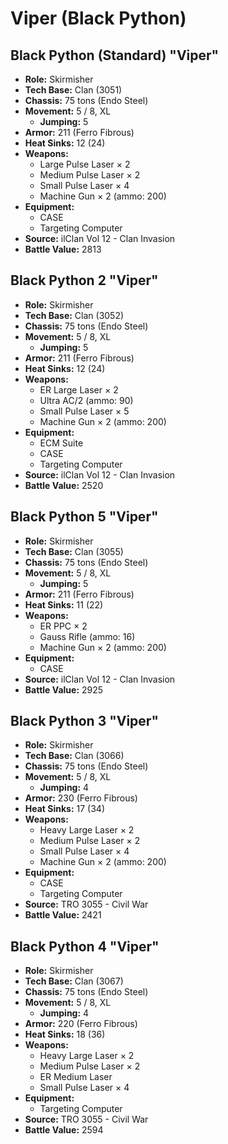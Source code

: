 # Viper (Black Python)
## Black Python (Standard) "Viper"
- **Role:** Skirmisher
- **Tech Base:** Clan (3051)
- **Chassis:** 75 tons (Endo Steel)
- **Movement:** 5 / 8, XL
  - **Jumping:** 5
- **Armor:** 211 (Ferro Fibrous)
- **Heat Sinks:** 12 (24)
- **Weapons:**
  - Large Pulse Laser × 2
  - Medium Pulse Laser × 2
  - Small Pulse Laser × 4
  - Machine Gun × 2 (ammo: 200)
- **Equipment:**
  - CASE
  - Targeting Computer
- **Source:** ilClan Vol 12 - Clan Invasion
- **Battle Value:** 2813

## Black Python 2 "Viper"
- **Role:** Skirmisher
- **Tech Base:** Clan (3052)
- **Chassis:** 75 tons (Endo Steel)
- **Movement:** 5 / 8, XL
  - **Jumping:** 5
- **Armor:** 211 (Ferro Fibrous)
- **Heat Sinks:** 12 (24)
- **Weapons:**
  - ER Large Laser × 2
  - Ultra AC/2 (ammo: 90)
  - Small Pulse Laser × 5
  - Machine Gun × 2 (ammo: 200)
- **Equipment:**
  - ECM Suite
  - CASE
  - Targeting Computer
- **Source:** ilClan Vol 12 - Clan Invasion
- **Battle Value:** 2520

## Black Python 5 "Viper"
- **Role:** Skirmisher
- **Tech Base:** Clan (3055)
- **Chassis:** 75 tons (Endo Steel)
- **Movement:** 5 / 8, XL
  - **Jumping:** 5
- **Armor:** 211 (Ferro Fibrous)
- **Heat Sinks:** 11 (22)
- **Weapons:**
  - ER PPC × 2
  - Gauss Rifle (ammo: 16)
  - Machine Gun × 2 (ammo: 200)
- **Equipment:**
  - CASE
- **Source:** ilClan Vol 12 - Clan Invasion
- **Battle Value:** 2925

## Black Python 3 "Viper"
- **Role:** Skirmisher
- **Tech Base:** Clan (3066)
- **Chassis:** 75 tons (Endo Steel)
- **Movement:** 5 / 8, XL
  - **Jumping:** 4
- **Armor:** 230 (Ferro Fibrous)
- **Heat Sinks:** 17 (34)
- **Weapons:**
  - Heavy Large Laser × 2
  - Medium Pulse Laser × 2
  - Small Pulse Laser × 4
  - Machine Gun × 2 (ammo: 200)
- **Equipment:**
  - CASE
  - Targeting Computer
- **Source:** TRO 3055 - Civil War
- **Battle Value:** 2421

## Black Python 4 "Viper"
- **Role:** Skirmisher
- **Tech Base:** Clan (3067)
- **Chassis:** 75 tons (Endo Steel)
- **Movement:** 5 / 8, XL
  - **Jumping:** 4
- **Armor:** 220 (Ferro Fibrous)
- **Heat Sinks:** 18 (36)
- **Weapons:**
  - Heavy Large Laser × 2
  - Medium Pulse Laser × 2
  - ER Medium Laser
  - Small Pulse Laser × 4
- **Equipment:**
  - Targeting Computer
- **Source:** TRO 3055 - Civil War
- **Battle Value:** 2594


